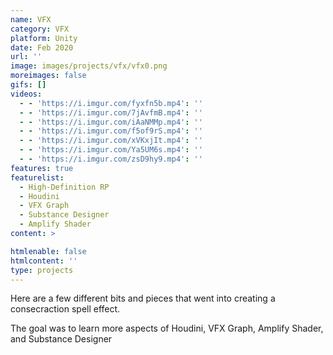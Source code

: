 ```yaml
---
name: VFX
category: VFX
platform: Unity
date: Feb 2020
url: ''
image: images/projects/vfx/vfx0.png
moreimages: false
gifs: []
videos:
  - - 'https://i.imgur.com/fyxfn5b.mp4': ''
  - - 'https://i.imgur.com/7jAvfmB.mp4': ''
  - - 'https://i.imgur.com/iAaNMMp.mp4': ''
  - - 'https://i.imgur.com/f5of9rS.mp4': ''
  - - 'https://i.imgur.com/xVKxjIt.mp4': ''
  - - 'https://i.imgur.com/Ya5UM6s.mp4': ''
  - - 'https://i.imgur.com/zsD9hy9.mp4': ''
features: true
featurelist:
  - High-Definition RP
  - Houdini
  - VFX Graph
  - Substance Designer
  - Amplify Shader
content: >

htmlenable: false
htmlcontent: ''
type: projects
---
```


  Here are a few different bits and pieces that went into creating a
  consecraction spell effect.  

  The goal was to learn more aspects of Houdini, VFX Graph, Amplify Shader, and
  Substance Designer